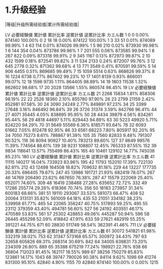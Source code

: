# 1.升级经验

|等级|升级所需经验值|累计所需经验值|

LV	必要経験値	累計値	累計比率	逆累計値	逆累計比率	カエル数
1	0	0	0.00%	874140	100.00%	0
2	18	18	0.00%	874122	100.00%	1
3	33	51	0.01%	874089	99.99%	1
4	63	114	0.01%	874026	99.99%	1
5	96	210	0.02%	873930	99.98%	1
6	144	354	0.04%	873786	99.96%	1
7	201	555	0.06%	873585	99.94%	1
8	267	822	0.09%	873318	99.91%	2
9	345	1167	0.13%	872973	99.87%	2
10	432	1599	0.18%	872541	99.82%	3
11	534	2133	0.24%	872007	99.76%	3
12	645	2778	0.32%	871362	99.68%	4
13	771	3549	0.41%	870591	99.59%	5
14	906	4455	0.51%	869685	99.49%	7
15	1059	5514	0.63%	868626	99.37%	8
16	1224	6738	0.77%	867402	99.23%	10
17	1401	8139	0.93%	866001	99.07%	12
18	1596	9735	1.11%	864405	98.89%	14
19	1803	11538	1.32%	862602	98.68%	17
20	2028	13566	1.55%	860574	98.45%	19
LV	必要経験値	累計値	累計比率	逆累計値	逆累計比率	カエル数
21	2268	15834	1.81%	858306	98.19%	22
22	2526	18360	2.10%	855780	97.90%	26
23	2799	21159	2.42%	852981	97.58%	30
24	3090	24249	2.77%	849891	97.23%	34
25	3399	27648	3.16%	846492	96.84%	39
26	3726	31374	3.59%	842766	96.41%	44
27	4071	35445	4.05%	838695	95.95%	50
28	4434	39879	4.56%	834261	95.44%	56
29	4818	44697	5.11%	829443	94.89%	63
30	5223	49920	5.71%	824220	94.29%	70
31	5649	55569	6.36%	818571	93.64%	78
32	6093	61662	7.05%	812478	92.95%	86
33	6561	68223	7.80%	805917	92.20%	95
34	7050	75273	8.61%	798867	91.39%	105
35	7560	82833	9.48%	791307	90.52%	116
36	8094	90927	10.40%	783213	89.60%	127
37	8649	99576	11.39%	774564	88.61%	139
38	9231	108807	12.45%	765333	87.55%	152
39	9834	118641	13.57%	755499	86.43%	165
40	10461	129102	14.77%	745038	85.23%	180
LV	必要経験値	累計値	累計比率	逆累計値	逆累計比率	カエル数
41	11115	140217	16.04%	733923	83.96%	195
42	11793	152010	17.39%	722130	82.61%	212
43	12498	164508	18.82%	709632	81.18%	229
44	13227	177735	20.33%	696405	79.67%	247
45	13986	191721	21.93%	682419	78.07%	267
46	14769	206490	23.62%	667650	76.38%	287
47	15579	222069	25.40%	652071	74.60%	309
48	16419	238488	27.28%	635652	72.72%	332
49	17286	255774	29.26%	618366	70.74%	356
50	18183	273957	31.34%	600183	68.66%	381
51	19110	293067	33.53%	581073	66.47%	408
52	20064	313131	35.82%	561009	64.18%	435
53	21051	334182	38.23%	539958	61.77%	465
54	22065	356247	40.75%	517893	59.25%	495
55	23112	379359	43.40%	494781	56.60%	527
56	24192	403551	46.17%	470589	53.83%	561
57	25302	428853	49.06%	445287	50.94%	596
58	26445	455298	52.09%	418842	47.91%	633
59	27621	482919	55.25%	391221	44.75%	671
60	28830	511749	58.54%	362391	41.46%	711
LV	必要経験値	累計値	累計比率	逆累計値	逆累計比率	カエル数
61	30072	541821	61.98%	332319	38.02%	753
62	31347	573168	65.57%	300972	34.43%	797
63	32658	605826	69.31%	268314	30.69%	842
64	34005	639831	73.20%	234309	26.80%	889
65	35388	675219	77.24%	198921	22.76%	938
66	36804	712023	81.45%	162117	18.55%	989
67	38256	750279	85.83%	123861	14.17%	1043
68	39747	790026	90.38%	84114	9.62%	1098
69	41274	831300	95.10%	42840	4.90%	1155
70	42840	874140	100.00%	0	0.00%	1215

